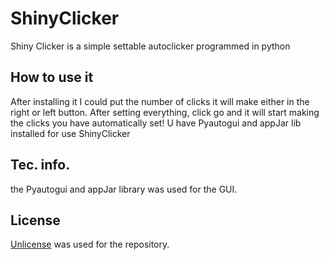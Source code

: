 # ShinyClicker

Shiny Clicker is a simple settable autoclicker programmed in python

## How to use it

After installing it I could put the number of clicks it will make either in the right or left button. After setting everything, click go and it will start making the clicks you have automatically set! U have Pyautogui and appJar lib installed for use ShinyClicker

## Tec. info.

the Pyautogui and appJar library was used for the GUI.

## License 

[Unlicense](https://unlicense.org) was used for the repository.
